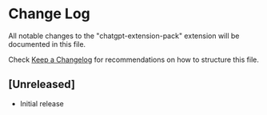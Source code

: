 # Change Log

All notable changes to the "chatgpt-extension-pack" extension will be documented in this file.

Check [Keep a Changelog](http://keepachangelog.com/) for recommendations on how to structure this file.

## [Unreleased]

- Initial release
